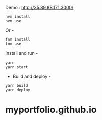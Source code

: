 
Demo : http://35.89.88.171:3000/
```shell
nvm install
nvm use
```

Or -

```shell
fnm install
fnm use
```

Install and run -

```shell
yarn
yarn start
```


- Build and deploy -

```shell
yarn build
yarn deploy
```

# myportfolio.github.io
